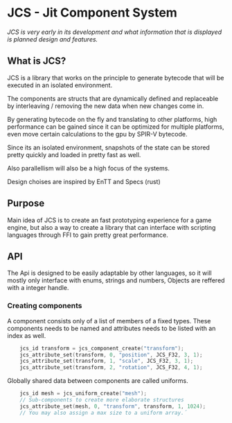 JCS - Jit Component System
===

*JCS is very early in its development and what information that is displayed is planned design and features.*


## What is JCS?

JCS is a library that works on the principle to generate bytecode that will be executed in an isolated environment.

The components are structs that are dynamically defined and replaceable by interleaving / removing the new data when new changes come in.

By generating bytecode on the fly and translating to other platforms, high performance can be gained since it can be optimized for multiple platforms, even move certain calculations to the gpu by SPIR-V bytecode.

Since its an isolated environment, snapshots of the state can be stored pretty quickly and loaded in pretty fast as well.

Also parallellism will also be a high focus of the systems.

Design choises are inspired by EnTT and Specs (rust)

## Purpose

Main idea of JCS is to create an fast prototyping experience for a game engine, but also a way to create a library that can interface with scripting languages through FFI to gain pretty great performance.

## API

The Api is designed to be easily adaptable by other languages, so it will mostly only interface with enums, strings and numbers, Objects are reffered with a integer handle.

### Creating components

A component consists only of a list of members of a fixed types.
These components needs to be named and attributes needs to be listed with an index as well.

```cpp
    jcs_id transform = jcs_component_create("transform");
    jcs_attribute_set(transform, 0, "position", JCS_F32, 3, 1);
    jcs_attribute_set(transform, 1, "scale", JCS_F32, 3, 1);
    jcs_attribute_set(transform, 2, "rotation", JCS_F32, 4, 1);
```

Globally shared data between components are called uniforms.

```cpp
    jcs_id mesh = jcs_uniform_create("mesh");
    // Sub-components to create more elaborate structures
    jcs_attribute_set(mesh, 0, "transform", transform, 1, 1024);
    // You may also assign a max size to a uniform array.´
```



